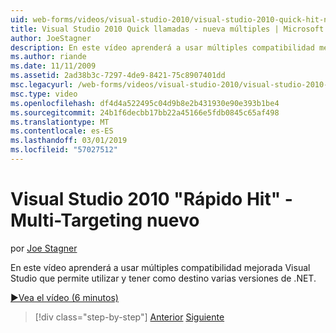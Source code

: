 ```yaml
---
uid: web-forms/videos/visual-studio-2010/visual-studio-2010-quick-hit-new-multi-targeting
title: Visual Studio 2010 Quick llamadas - nueva múltiples | Microsoft Docs
author: JoeStagner
description: En este vídeo aprenderá a usar múltiples compatibilidad mejorada Visual Studio que permite utilizar y tener como destino varias versiones de .NET.
ms.author: riande
ms.date: 11/11/2009
ms.assetid: 2ad38b3c-7297-4de9-8421-75c8907401dd
msc.legacyurl: /web-forms/videos/visual-studio-2010/visual-studio-2010-quick-hit-new-multi-targeting
msc.type: video
ms.openlocfilehash: df4d4a522495c04d9b8e2b431930e90e393b1be4
ms.sourcegitcommit: 24b1f6decbb17bb22a45166e5fdb0845c65af498
ms.translationtype: MT
ms.contentlocale: es-ES
ms.lasthandoff: 03/01/2019
ms.locfileid: "57027512"
---
```

<a name="visual-studio-2010-quick-hit---new-multi-targeting"></a>Visual Studio 2010 "Rápido Hit" - Multi-Targeting nuevo
====================
por [Joe Stagner](https://github.com/JoeStagner)

En este vídeo aprenderá a usar múltiples compatibilidad mejorada Visual Studio que permite utilizar y tener como destino varias versiones de .NET.

[&#9654;Vea el vídeo (6 minutos)](https://channel9.msdn.com/Blogs/ASP-NET-Site-Videos/visual-studio-2010-quick-hit-new-multi-targeting)

> [!div class="step-by-step"]
> [Anterior](visual-studio-2010-quick-hit-new-web-project-template.md)
> [Siguiente](visual-studio-2010-quick-hit-websites-instead-of-web-projects.md)

